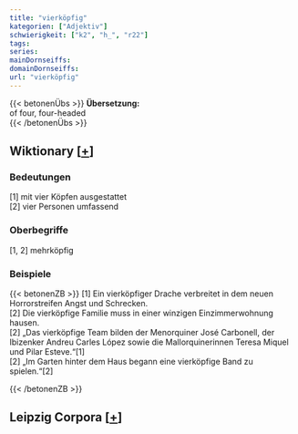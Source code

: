 ```yaml
---
title: "vierköpfig"
kategorien: ["Adjektiv"]
schwierigkeit: ["k2", "h_", "r22"]
tags:
series:
mainDornseiffs:
domainDornseiffs:
url: "vierköpfig"
---
```


{{< betonenÜbs >}}
**Übersetzung:**  
of four, four-headed  
{{< /betonenÜbs >}}

## Wiktionary [[+](https://de.wiktionary.org/wiki/vierköpfig)]

### Bedeutungen
[1] mit vier Köpfen ausgestattet  
[2] vier Personen umfassend  

### Oberbegriffe
[1, 2] mehrköpfig  

### Beispiele
{{< betonenZB >}}
[1] Ein vierköpfiger Drache verbreitet in dem neuen Horrorstreifen Angst und Schrecken.  
[2] Die vierköpfige Familie muss in einer winzigen Einzimmerwohnung hausen.  
[2] „Das vierköpfige Team bilden der Menorquiner José Carbonell, der Ibizenker Andreu Carles López sowie die Mallorquinerinnen Teresa Miquel und Pilar Esteve.“[1]  
[2] „Im Garten hinter dem Haus begann eine vierköpfige Band zu spielen.“[2]  

{{< /betonenZB >}}

## Leipzig Corpora [[+](https://corpora.uni-leipzig.de/en/res?word=vierköpfig&corpusId=deu_newscrawl-public_2018)]


